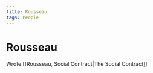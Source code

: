 ```yaml
---
title: Rousseau
tags: People
---
```


# Rousseau
Wrote [[Rousseau, Social Contract\|The Social Contract]]
